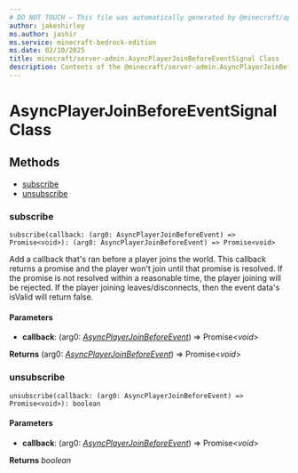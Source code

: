 ```yaml
---
# DO NOT TOUCH — This file was automatically generated by @minecraft/api-docs-generator, to report problems file an issue at https://github.com/Mojang/minecraft-scripting-libraries
author: jakeshirley
ms.author: jashir
ms.service: minecraft-bedrock-edition
ms.date: 02/10/2025
title: minecraft/server-admin.AsyncPlayerJoinBeforeEventSignal Class
description: Contents of the @minecraft/server-admin.AsyncPlayerJoinBeforeEventSignal class.
---
```

# AsyncPlayerJoinBeforeEventSignal Class

## Methods
- [subscribe](#subscribe)
- [unsubscribe](#unsubscribe)

### **subscribe**
`
subscribe(callback: (arg0: AsyncPlayerJoinBeforeEvent) => Promise<void>): (arg0: AsyncPlayerJoinBeforeEvent) => Promise<void>
`

Add a callback that's ran before a player joins the world. This callback returns a promise and the player won't join until that promise is resolved. If the promise is not resolved within a reasonable time, the player joining will be rejected. If the player joining leaves/disconnects, then the event data's isValid will return false.

#### **Parameters**
- **callback**: (arg0: [*AsyncPlayerJoinBeforeEvent*](AsyncPlayerJoinBeforeEvent.md)) => Promise&lt;*void*&gt;

**Returns** (arg0: [*AsyncPlayerJoinBeforeEvent*](AsyncPlayerJoinBeforeEvent.md)) => Promise&lt;*void*&gt;

### **unsubscribe**
`
unsubscribe(callback: (arg0: AsyncPlayerJoinBeforeEvent) => Promise<void>): boolean
`

#### **Parameters**
- **callback**: (arg0: [*AsyncPlayerJoinBeforeEvent*](AsyncPlayerJoinBeforeEvent.md)) => Promise&lt;*void*&gt;

**Returns** *boolean*
